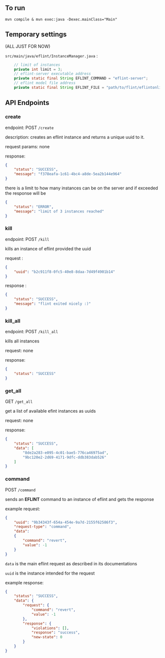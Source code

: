 ## To run

`mvn compile & mvn exec:java -Dexec.mainClass="Main"`

## Temporary settings

(ALL JUST FOR NOW)

`src/main/java/eflint/InstanceManager.java` :

```java
    // limit of instances
    private int limit = 3;
    // eflint-server executable address
    private static final String EFLINT_COMMAND = "eflint-server";
    // eflint model file address
    private static final String EFLINT_FILE = "path/to/flint/eflintonline/examples/voting_full.eflint";
```

## API Endpoints

### create

endpoint: POST `/create`




description: creates an eflint instance and returns a unique uuid to it.

request params: none

response: 
```json
{
    "status": "SUCCESS",
    "message": "f378eafa-1c61-4bc4-a8de-5ea2b144e964"
}
```
there is a limit to how many instances can be on the server and if exceeded the response will be 
```json
{
    "status": "ERROR",
    "message": "limit of 3 instances reached"
}
```


### kill
endpoint: POST `/kill`

kills an instance of eflint provided the uuid

request :
```json
{
	"uuid": "b2c911f8-0fc5-40e8-8daa-7d49f4901b14"
}
```

response : 
```json
{
    "status": "SUCCESS",
    "message": "flint exited nicely :)"
}
```

### kill_all

endpoint: POST `/kill_all`

kills all instances

request: none

response: 
```json
{
    "status": "SUCCESS"
}
```


### get_all

GET `/get_all`

get a list of available efint instances as uuids

request: none

response: 
```json
{
    "status": "SUCCESS",
    "data": [
        "8de2a283-e095-4c01-bae5-776ca46975ad",
        "9bc120e2-2d69-4171-9dfc-ddb383dab526"
    ]
}
```

### command

POST `/command`

sends an **EFLINT** command to an instance of eflint and gets the response

example request: 
```json
{
	"uuid": "9b34343f-654a-454e-9a7d-2155f62586f3",
	"request-type": "command",
	"data": 
	{
		"command": "revert",
		"value": -1
	}
}
```
`data` is the main eflint request as described in its documentations

`uuid` is the instance intended for the request

example response:
```json
{
    "status": "SUCCESS",
    "data": {
        "request": {
            "command": "revert",
            "value": -1
        },
        "response": {
            "violations": [],
            "response": "success",
            "new-state": 0
        }
    }
}
```